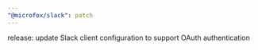 ```yaml
---
"@microfox/slack": patch
---
```


release: update Slack client configuration to support OAuth authentication

